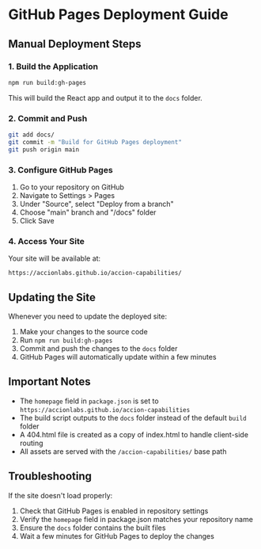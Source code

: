 # GitHub Pages Deployment Guide

## Manual Deployment Steps

### 1. Build the Application
```bash
npm run build:gh-pages
```
This will build the React app and output it to the `docs` folder.

### 2. Commit and Push
```bash
git add docs/
git commit -m "Build for GitHub Pages deployment"
git push origin main
```

### 3. Configure GitHub Pages
1. Go to your repository on GitHub
2. Navigate to Settings > Pages
3. Under "Source", select "Deploy from a branch"
4. Choose "main" branch and "/docs" folder
5. Click Save

### 4. Access Your Site
Your site will be available at:
```
https://accionlabs.github.io/accion-capabilities/
```

## Updating the Site

Whenever you need to update the deployed site:

1. Make your changes to the source code
2. Run `npm run build:gh-pages`
3. Commit and push the changes to the `docs` folder
4. GitHub Pages will automatically update within a few minutes

## Important Notes

- The `homepage` field in `package.json` is set to `https://accionlabs.github.io/accion-capabilities`
- The build script outputs to the `docs` folder instead of the default `build` folder
- A 404.html file is created as a copy of index.html to handle client-side routing
- All assets are served with the `/accion-capabilities/` base path

## Troubleshooting

If the site doesn't load properly:
1. Check that GitHub Pages is enabled in repository settings
2. Verify the `homepage` field in package.json matches your repository name
3. Ensure the `docs` folder contains the built files
4. Wait a few minutes for GitHub Pages to deploy the changes